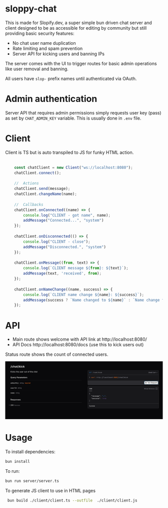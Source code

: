 # sloppy-chat

This is made for Slopify.dev, a super simple bun driven chat server and client designed to be as accessible for editing by community but still providing basic security features:
- No chat user name duplication
- Rate limiting and spam prevention 
- Server API for kicking users and banning IPs 

The server comes with the UI to trigger routes for basic admin operations like user removal and banning.

All users have `slop-` prefix names until authenticated via OAuth.

# Admin authentication 

Server API that requires admin permissions simply requests user key (pass) as set by `CHAT_ADMIN_KEY` variable.
This is usually done in `.env` file.

# Client 

Client is TS but is auto transpiled to JS for funky HTML action.

```js

    const chatClient = new Client("ws://localhost:8080");
    chatClient.connect();

    //  Actions
    chatClient.send(message);
    chatClient.changeName(name);

    //  Callbacks
    chatClient.onConnected((name) => {
        console.log("CLIENT - got name", name);
        addMessage("Connected...", "system")
    });

    chatClient.onDisconnected(() => {
        console.log("CLIENT - close");
        addMessage("Disconnected.", "system")
    });

    chatClient.onMessage((from, text) => {
        console.log(`CLIENT message ${from}: ${text}`);
        addMessage(text, 'received', from);
    });
    
    chatClient.onNameChange((name, success) => {
        console.log(`CLIENT name change ${name}: ${success}`);
        addMessage(success ? `Name changed to ${name}` : `Name change failed`, 'system');
    });

```

# API

* Main route shows welcome with API link at http://localhost:8080/
* API Docs http://localhost:8080/docs (use this to kick users out)

Status route shows the count of connected users.

![Kick User](./doc/kick.png)

# Usage 

To install dependencies:

```bash
bun install
```

To run:

```bash
bun run server/server.ts
```

To generate JS client to use in HTML pages
```bash
 bun build ./client/client.ts --outfile  ./client/client.js
```